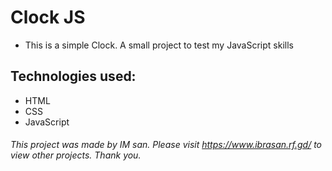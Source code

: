 # Clock JS

- This is a simple Clock. A small project to test my JavaScript skills

## Technologies used: 

- HTML 
- CSS
- JavaScript

###### This project was made by IM san. Please visit https://www.ibrasan.rf.gd/ to view other projects. Thank you. 